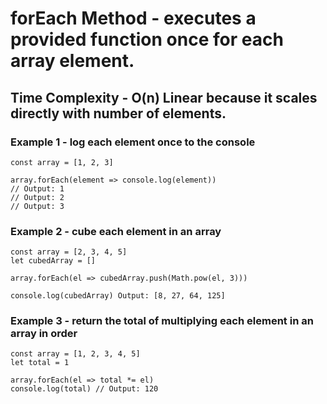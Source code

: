 # forEach Method - executes a provided function once for each array element.

## Time Complexity - O(n) Linear because it scales directly with number of elements.

### Example 1 - log each element once to the console

```
const array = [1, 2, 3]

array.forEach(element => console.log(element))
// Output: 1
// Output: 2
// Output: 3
```

### Example 2 - cube each element in an array

```
const array = [2, 3, 4, 5]
let cubedArray = []

array.forEach(el => cubedArray.push(Math.pow(el, 3)))

console.log(cubedArray) Output: [8, 27, 64, 125]
```

### Example 3 - return the total of multiplying each element in an array in order

```
const array = [1, 2, 3, 4, 5]
let total = 1

array.forEach(el => total *= el)
console.log(total) // Output: 120
```
